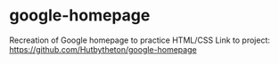 # google-homepage
Recreation of Google homepage to practice HTML/CSS
Link to project: https://github.com/Hutbytheton/google-homepage